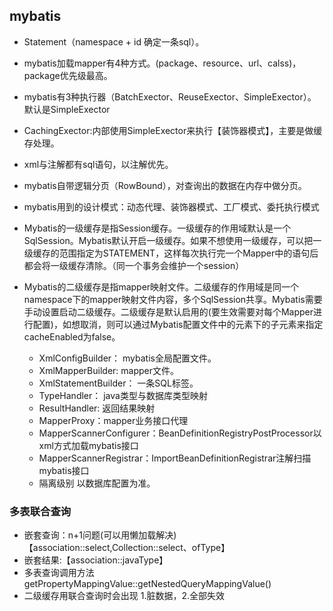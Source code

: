 ## mybatis

- Statement（namespace + id 确定一条sql）。
- mybatis加载mapper有4种方式。(package、resource、url、calss)，package优先级最高。
- mybatis有3种执行器（BatchExector、ReuseExector、SimpleExector）。默认是SimpleExector
- CachingExector:内部使用SimpleExector来执行【装饰器模式】，主要是做缓存处理。
- xml与注解都有sql语句，以注解优先。
- mybatis自带逻辑分页（RowBound），对查询出的数据在内存中做分页。
- mybatis用到的设计模式：动态代理、装饰器模式、工厂模式、委托执行模式
- Mybatis的一级缓存是指Session缓存。一级缓存的作用域默认是一个SqlSession。Mybatis默认开启一级缓存。如果不想使用一级缓存，可以把一级缓存的范围指定为STATEMENT，这样每次执行完一个Mapper中的语句后都会将一级缓存清除。（同一个事务会维护一个session）
- Mybatis的二级缓存是指mapper映射文件。二级缓存的作用域是同一个namespace下的mapper映射文件内容，多个SqlSession共享。Mybatis需要手动设置启动二级缓存。二级缓存是默认启用的(要生效需要对每个Mapper进行配置)，如想取消，则可以通过Mybatis配置文件中的元素下的子元素来指定cacheEnabled为false。

  - XmlConfigBuilder： mybatis全局配置文件。
  - XmlMapperBuilder: mapper文件。 
  - XmlStatementBuilder： 一条SQL标签。
  - TypeHandler： java类型与数据库类型映射
  - ResultHandler: 返回结果映射
  - MapperProxy：mapper业务接口代理
  - MapperScannerConfigurer：BeanDefinitionRegistryPostProcessor以xml方式加载mybatis接口
  - MapperScannerRegistrar：ImportBeanDefinitionRegistrar注解扫描mybatis接口
  - 隔离级别 以数据库配置为准。


### 多表联合查询
- 嵌套查询：n+1问题(可以用懒加载解决)【association::select,Collection::select、ofType】
- 嵌套结果:【association::javaType】
- 多表查询调用方法 getPropertyMappingValue::getNestedQueryMappingValue()
- 二级缓存用联合查询时会出现 1.脏数据，2.全部失效